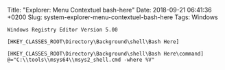 Title:  "Explorer: Menu Contextuel bash-here"
Date:   2018-09-21 06:41:36 +0200
Slug: system-explorer-menu-contextuel-bash-here
Tags: Windows


```
Windows Registry Editor Version 5.00

[HKEY_CLASSES_ROOT\Directory\Background\shell\Bash Here]

[HKEY_CLASSES_ROOT\Directory\Background\shell\Bash Here\command]
@="C:\\tools\\msys64\\msys2_shell.cmd -where %V"
```
